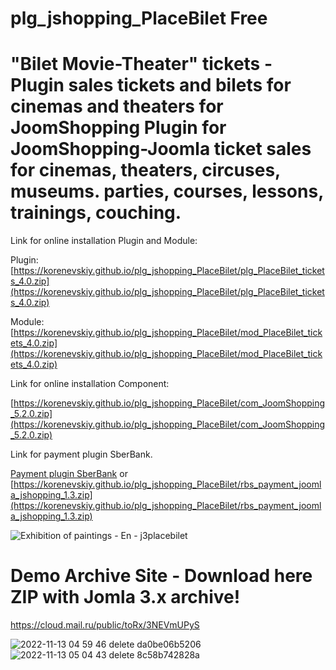 # plg_jshopping_PlaceBilet Free
# "Bilet Movie-Theater" tickets - Plugin sales tickets and bilets for cinemas and theaters for JoomShopping Plugin for JoomShopping-Joomla ticket sales for cinemas, theaters, circuses, museums. parties, courses, lessons, trainings, couching.

Link for online installation Plugin and Module:

Plugin: [https://korenevskiy.github.io/plg_jshopping_PlaceBilet/plg_PlaceBilet_tickets_4.0.zip](https://korenevskiy.github.io/plg_jshopping_PlaceBilet/plg_PlaceBilet_tickets_4.0.zip)

Module: [https://korenevskiy.github.io/plg_jshopping_PlaceBilet/mod_PlaceBilet_tickets_4.0.zip](https://korenevskiy.github.io/plg_jshopping_PlaceBilet/mod_PlaceBilet_tickets_4.0.zip)

Link for online installation Component:

[https://korenevskiy.github.io/plg_jshopping_PlaceBilet/com_JoomShopping_5.2.0.zip](https://korenevskiy.github.io/plg_jshopping_PlaceBilet/com_JoomShopping_5.2.0.zip)

Link for payment plugin SberBank.

[Payment plugin SberBank](https://securepayments.sberbank.ru/wiki/doku.php/integration:cms:joomla:start) or 
[https://korenevskiy.github.io/plg_jshopping_PlaceBilet/rbs_payment_joomla_jshopping_1.3.zip](https://korenevskiy.github.io/plg_jshopping_PlaceBilet/rbs_payment_joomla_jshopping_1.3.zip)
 
![Exhibition of paintings - En - j3placebilet](https://user-images.githubusercontent.com/6898474/145529212-06d132d5-c701-434c-880e-be2486bfd927.png)









# Demo Archive Site - Download here ZIP with Jomla 3.x archive! 

https://cloud.mail.ru/public/toRx/3NEVmUPyS

![2022-11-13 04 59 46 delete da0be06b5206](https://user-images.githubusercontent.com/6898474/201502080-8222b7fd-324a-4a6b-8cc3-b0d0a52cb085.png)
![2022-11-13 05 04 43 delete 8c58b742828a](https://user-images.githubusercontent.com/6898474/201502081-5505c56f-ab55-4eaa-988b-7e4a2fe524b8.png)


